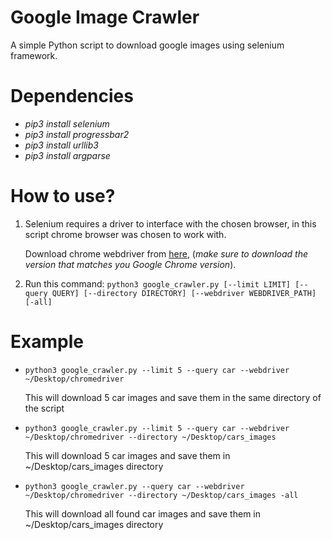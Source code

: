 # Google Image Crawler
A simple Python script to download google images using selenium framework.

# Dependencies
* *pip3 install selenium*
* *pip3 install progressbar2*
* *pip3 install urllib3*
* *pip3 install argparse*

# How to use?
1. Selenium requires a driver to interface with the chosen browser, in this script chrome browser was chosen to work with.

    Download chrome webdriver from [here](https://sites.google.com/a/chromium.org/chromedriver/downloads), (*make sure to download the version that matches you Google Chrome version*).

1. Run this command: ```python3 google_crawler.py [--limit LIMIT] [--query QUERY] [--directory DIRECTORY] [--webdriver WEBDRIVER_PATH] [-all]```

# Example
* ```python3 google_crawler.py --limit 5 --query car --webdriver ~/Desktop/chromedriver```

    This will download 5 car images and save them in the same directory of the script

* ```python3 google_crawler.py --limit 5 --query car --webdriver ~/Desktop/chromedriver --directory ~/Desktop/cars_images```

    This will download 5 car images and save them in ~/Desktop/cars_images directory

*  ```python3 google_crawler.py --query car --webdriver ~/Desktop/chromedriver --directory ~/Desktop/cars_images -all```

    This will download all found car images and save them in ~/Desktop/cars_images directory
